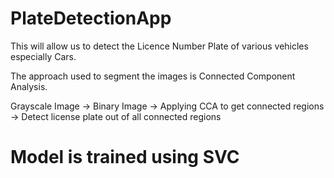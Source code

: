 # PlateDetectionApp
This will allow us to detect the Licence Number Plate of various vehicles especially Cars.


The approach used to segment the images is Connected Component Analysis.

Grayscale Image -> Binary Image -> Applying CCA to get connected regions -> Detect license plate out of all connected regions

# Model is trained using SVC 
